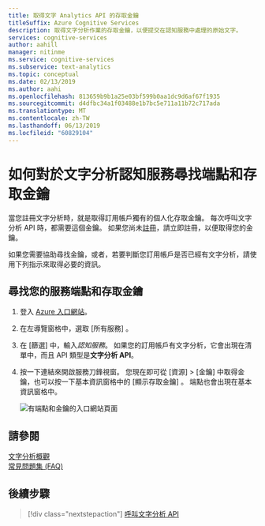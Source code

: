 ```yaml
---
title: 取得文字 Analytics API 的存取金鑰
titleSuffix: Azure Cognitive Services
description: 取得文字分析作業的存取金鑰，以便提交在認知服務中處理的原始文字。
services: cognitive-services
author: aahill
manager: nitinme
ms.service: cognitive-services
ms.subservice: text-analytics
ms.topic: conceptual
ms.date: 02/13/2019
ms.author: aahi
ms.openlocfilehash: 813659b9b1a25e03bf599b0aa1dc9d6af67f1935
ms.sourcegitcommit: d4dfbc34a1f03488e1b7bc5e711a11b72c717ada
ms.translationtype: MT
ms.contentlocale: zh-TW
ms.lasthandoff: 06/13/2019
ms.locfileid: "60829104"
---
```

# <a name="how-to-find-endpoints-and-access-keys-for-the-text-analytics-cognitive-service"></a>如何對於文字分析認知服務尋找端點和存取金鑰

當您註冊文字分析時，就是取得訂用帳戶獨有的個人化存取金鑰。 每次呼叫文字分析 API 時，都需要這個金鑰。 如果您尚未[註冊](text-analytics-how-to-signup.md)，請立即註冊，以便取得您的金鑰。 

如果您需要協助尋找金鑰，或者，若要判斷您訂用帳戶是否已經有文字分析，請使用下列指示來取得必要的資訊。 

## <a name="find-your-service-endpoint-and-access-key"></a>尋找您的服務端點和存取金鑰

1. 登入 [Azure 入口網站](https://portal.azure.com)。

2. 在左導覽窗格中，選取 [所有服務]  。

3. 在 [篩選] 中，輸入*認知服務*。 如果您的訂用帳戶有文字分析，它會出現在清單中，而且 API 類型是**文字分析 API**。

4. 按一下連結來開啟服務刀鋒視窗。 您現在即可從 [資源] > [金鑰]  中取得金鑰，也可以按一下基本資訊窗格中的 [顯示存取金鑰]  。 端點也會出現在基本資訊窗格中。

   ![有端點和金鑰的入口網站頁面](../media/portal-keys-endpoint.png)

## <a name="see-also"></a>請參閱 

 [文字分析概觀](../overview.md)  
 [常見問題集 (FAQ)](../text-analytics-resource-faq.md)

## <a name="next-steps"></a>後續步驟

> [!div class="nextstepaction"]
> [呼叫文字分析 API](text-analytics-how-to-call-api.md)
